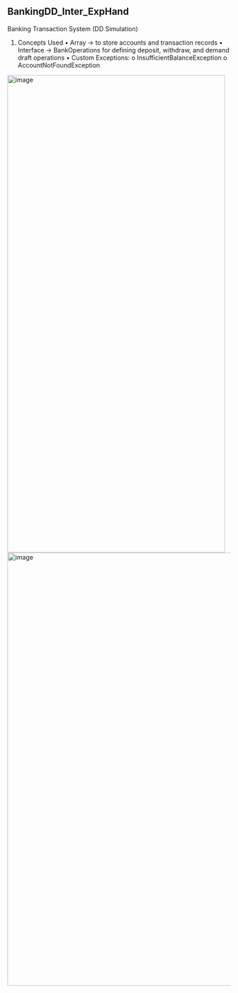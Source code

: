 ## BankingDD_Inter_ExpHand
Banking Transaction System (DD Simulation)

1. Concepts Used
• Array → to store accounts and transaction records
• Interface → BankOperations for defining deposit, withdraw, and demand draft operations
• Custom Exceptions:
o InsufficientBalanceException
o AccountNotFoundException

<img width="491" height="1077" alt="image" src="https://github.com/user-attachments/assets/f3a8599f-00c0-4f43-856e-eed50c2bd050" />
<img width="619" height="977" alt="image" src="https://github.com/user-attachments/assets/119c2d26-d761-4a54-b8a4-5839772fb2dc" />
